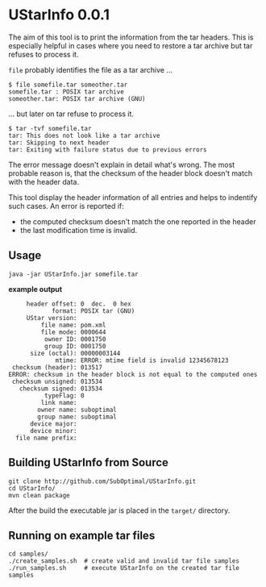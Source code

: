 UStarInfo 0.0.1
===============

The aim of this tool is to print the information from the tar headers. This is especially helpful in cases where you need to restore a tar archive but tar refuses to process it.

`file` probably identifies the file as a tar archive ...

```
$ file somefile.tar someother.tar
somefile.tar : POSIX tar archive
someother.tar: POSIX tar archive (GNU)

```
... but later on tar refuse to process it.

```
$ tar -tvf somefile.tar
tar: This does not look like a tar archive
tar: Skipping to next header
tar: Exiting with failure status due to previous errors
```

The error message doesn't explain in detail what's wrong. The most probable reason is, that the checksum of the header block doesn't match with the header data. 

This tool display the header information of all entries and helps to indentify such cases. An error is reported if:

 - the computed checksum doesn't match the one reported in the header
 - the last modification time is invalid.

Usage
-----

`java -jar UStarInfo.jar somefile.tar`

**example output**

```
     header offset: 0  dec.  0 hex
            format: POSIX tar (GNU)
     UStar version:  
         file name: pom.xml
         file mode: 0000644
          owner ID: 0001750
          group ID: 0001750
      size (octal): 00000003144
             mtime: ERROR: mtime field is invalid 12345678123
 checksum (header): 013517
ERROR: checksum in the header block is not equal to the computed ones
 checksum unsigned: 013534
   checksum signed: 013534
          typeFlag: 0
         link name: 
        owner name: suboptimal
        group name: suboptimal
      device major: 
      device minor: 
  file name prefix: 
```

Building UStarInfo from Source
------------------------------

```
git clone http://github.com/SubOptimal/UStarInfo.git
cd UStarInfo/
mvn clean package
```

After the build the executable jar is placed in the `target/` directory.

Running on example tar files
----------------------------

```
cd samples/
./create_samples.sh  # create valid and invalid tar file samples
./run_samples.sh     # execute UStarInfo on the created tar file samples
```
